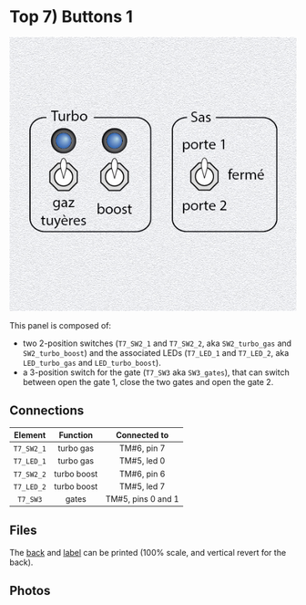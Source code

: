 # Top 7) Buttons 1

![panel](T7-design.jpg)

This panel is composed of:
- two 2-position switches (`T7_SW2_1` and `T7_SW2_2`, aka `SW2_turbo_gas` and `SW2_turbo_boost`) and the associated LEDs (`T7_LED_1` and `T7_LED_2`, aka `LED_turbo_gas` and `LED_turbo_boost`).
- a 3-position switch for the gate (`T7_SW3` aka `SW3_gates`), that can switch between open the gate 1, close the two gates and open the gate 2.


## Connections

| Element        | Function    | Connected to       |
|:--------------:|:-----------:|:------------------:|
| `T7_SW2_1`     | turbo gas   | TM#6, pin 7        |
| `T7_LED_1`     | turbo gas   | TM#5, led 0        |
| `T7_SW2_2`     | turbo boost | TM#6, pin 6        |
| `T7_LED_2`     | turbo boost | TM#5, led 7        |
| `T7_SW3`       | gates       | TM#5, pins 0 and 1 |


## Files
The [back](T7-back.pdf) and [label](T7-label.pdf) can be printed (100% scale, and vertical revert for the back).


## Photos
